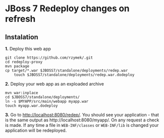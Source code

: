 JBoss 7 Redeploy changes on refresh
===============================

Instalation
----------

**1.** Deploy this web app

    git clone https://github.com/rzymek/.git
    cd redeploy-proxy
    mvn package
    cp target/*.war $JBOSS7/standalone/deployments/redep.war
		touch $JBOSS7/standalone/deployments/redep.war.dodeploy
**2.** Deploy your web app as an exploaded archive

    mvn war:inplace   
    cd $JBOSS7/standalone/deployments/
    ln -s $MYAPP/src/main/webapp myapp.war
    touch myapp.war.dodeploy
**3.** Go to [http://localhost:8080/redep/](http://localhost:8080/redep/). You should see your application - that is the same output as http://localhost:8080/myapp/. On any request a check is made. If any time a file in `WEB-INF/classes` or `WEB-INF/lib` is changed your application will be redeployed.



